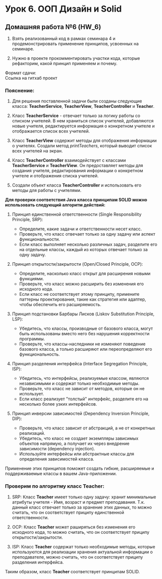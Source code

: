 # Урок 6. ООП Дизайн и Solid

## Домашняя работа №6 (HW_6)

1. Взять реализованный код в рамках семинара 4 и продемонстрировать применение принципов, усвоенных на семинаре.

2. Нужно в проекте прокомментировать участки кода, которые рефакторим, какой принцип применяем и почему.

Формат сдачи:    
Ссылка на гитхаб проект   


### Пояснение:
1. Для решения поставленной задачи были созданы следующие класса:  **TeacherService**, **TeacherView**, **TeacherController** и **Teacher**.

2. Класс **TeacherService** - отвечает только за логику работы со списком учителей. В нем храниться список учителей, добавляются новые учителя, редактируется информация о конкретном учителе и отображается список всех учителей.   

3. Класс **TeacherView** содержит методы для отображения информации о учителях. Создали метод *printTeachers*, который выводит список всех учителей на экран.   

4. Класс **TeacherController** взаимодействует с классами **TeacherService** и **TeacherView**. Он предоставляет методы для создания учителя, редактирования информации о конкретном учителе и отображения списка учителей.    

5. Создали объект класса **TeacherController** и использовать его методы для работы с учителями.    

**Для проверки соответствия Java класса принципам SOLID можно использовать следующий алгоритм действий:**

1. Принцип единственной ответственности (Single Responsibility Principle, SRP):
   - Определите, какие задачи и ответственности несет класс.
   - Проверьте, что класс отвечает только за одну задачу или аспект функциональности.
   - Если класс выполняет несколько различных задач, разделите его на отдельные классы, каждый из которых отвечает только за одну задачу.

2. Принцип открытости/закрытости (Open/Closed Principle, OCP):
   - Определите, насколько класс открыт для расширения новыми функциями.
   - Проверьте, что класс можно расширить без изменения его исходного кода.
   - Если класс не соответствует этому принципу, примените паттерны проектирования, такие как стратегия или адаптер, чтобы обеспечить его расширяемость.

3. Принцип подстановки Барбары Лисков (Liskov Substitution Principle, LSP):
   - Убедитесь, что классы, производные от базового класса, могут быть использованы вместо него без нарушения корректности программы.
   - Проверьте, что классы-наследники не изменяют поведение базового класса, а только расширяют или переопределяют его функциональность.

4. Принцип разделения интерфейса (Interface Segregation Principle, ISP):
   - Убедитесь, что интерфейсы, реализуемые классом, являются независимыми и содержат только необходимые методы.
   - Проверьте, что класс не зависит от методов, которые он не использует.
   - Если класс реализует "толстый" интерфейс, разделите его на несколько более узких интерфейсов.

5. Принцип инверсии зависимостей (Dependency Inversion Principle, DIP):
   - Проверьте, что класс зависит от абстракций, а не от конкретных реализаций.
   - Убедитесь, что класс не создает экземпляры зависимых объектов напрямую, а получает их через внедрение зависимости (dependency injection).
   - Используйте интерфейсы или абстрактные классы для определения зависимостей класса.

Применение этих принципов поможет создать гибкие, расширяемые и поддерживаемые классы в вашем Java-приложении.

### Проверим по алгоритму класс **Teacher**:
1. SRP:
Класс **Teacher** имеет только одну задачу: хранит минимальные атрибуты учителя - Имя, возраст и предмет преподавания. 
Т.к. данный класс отвечает только за хранение этих данных, то можно считать, что он соответствует приципу единственной ответственности.

2. OCP:
Класс **Teacher** может раширяться без изменения его исходного кода, то можно считать, что он соответствует приципу открытости/закрытости.

3. ISP:
Класс **Teacher** содержат только необходимые методы, которые используются для реализации хранения актуальной информации о преподавателе, можно считать, что он соответствует приципу разделения интерфейса.

Таким образом, класс **Teacher** соответствует принципам SOLID.


